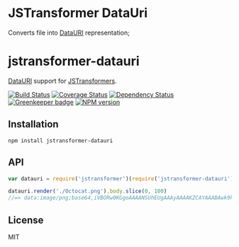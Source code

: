 # JSTransformer DataUri


Converts file into [DataURI](https://en.wikipedia.org/wiki/Data_URI_scheme) representation;

# jstransformer-datauri

[DataURI](https://www.npmjs.com/package/datauri) support for [JSTransformers](http://github.com/jstransformers).

[![Build Status](https://img.shields.io/travis/slavaGanzin/jstransformer-datauri/master.svg)](https://travis-ci.org/slavaGanzin/jstransformer-datauri)
[![Coverage Status](https://img.shields.io/codecov/c/github/slavaGanzin/jstransformer-datauri/master.svg)](https://codecov.io/gh/slavaGanzin/jstransformer-datauri)
[![Dependency Status](https://img.shields.io/david/slavaGanzin/jstransformer-datauri/master.svg)](http://david-dm.org/slavaGanzin/jstransformer-datauri)
[![Greenkeeper badge](https://badges.greenkeeper.io/slavaGanzin/jstransformer-datauri.svg)](https://greenkeeper.io/)
[![NPM version](https://img.shields.io/npm/v/jstransformer-foo.svg)](https://www.npmjs.org/package/jstransformer-foo)

## Installation

    npm install jstransformer-datauri

## API

```js
var datauri = require('jstransformer')(require('jstransformer-datauri'))

datauri.render('./Octocat.png').body.slice(0, 100)
//=> data:image/png;base64,iVBORw0KGgoAAAANSUhEUgAAAyAAAAKZCAYAAABAwk9hAAB/FUlEQVR4AezBMQEAAAjAIJvM/imt4Q...
```

## License

MIT
